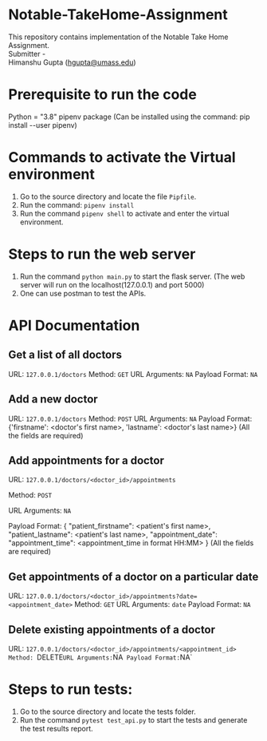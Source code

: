 # Notable-TakeHome-Assignment

This repository contains implementation of the Notable Take Home Assignment. <br>
Submitter - <br>
Himanshu Gupta (hgupta@umass.edu) <br>

# Prerequisite to run the code
Python = "3.8"
pipenv package (Can be installed using the command: pip install --user pipenv)

# Commands to activate the Virtual environment
1. Go to the source directory and locate the file `Pipfile`.
2. Run the command: `pipenv install`
3. Run the command `pipenv shell` to activate and enter the virtual environment.

# Steps to run the web server
1. Run the command `python main.py` to start the flask server. 
(The web server will run on the localhost(127.0.0.1) and port 5000)
2. One can use postman to test the APIs.

# API Documentation

## Get a list of all doctors
URL: `127.0.0.1/doctors`
Method: `GET`
URL Arguments: `NA` 
Payload Format: `NA`

## Add a new doctor
URL: `127.0.0.1/doctors`
Method: `POST`
URL Arguments: `NA` 
Payload Format: {'firstname': <doctor's first name>, 'lastname': <doctor's last name>}
(All the fields are required)

## Add appointments for a doctor
URL: `127.0.0.1/doctors/<doctor_id>/appointments`

Method: `POST`

URL Arguments: `NA` 

Payload Format:
{
    "patient_firstname": <patient's first name>,
    "patient_lastname": <patient's last name>,
    "appointment_date": <appointment date in format YYYY-MM-DD>
    "appointment_time": <appointment_time in format HH:MM>
}
(All the fields are required)

## Get appointments of a doctor on a particular date
URL: `127.0.0.1/doctors/<doctor_id>/appointments?date=<appointment_date>`
Method: `GET`
URL Arguments: `date` 
Payload Format: `NA`

## Delete existing appointments of a doctor
URL: `127.0.0.1/doctors/<doctor_id>/appointments/<appointment_id>
Method: `DELETE`
URL Arguments: `NA` 
Payload Format: `NA`


# Steps to run tests:
1. Go to the source directory and locate the tests folder.
2. Run the command `pytest test_api.py` to start the tests and generate the test results report.
